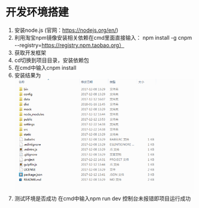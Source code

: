# 开发环境搭建

1. 安装node.js (官网：https://nodejs.org/en/)
2. 利用淘宝npm镜像安装相关依赖在cmd里面直接输入： npm install -g cnpm --registry=https://registry.npm.taobao.org） 
3. 获取开发框架
4. cd切换到项目目录，安装依赖包
  1. 在cmd中输入cnpm install
  2. 安装结果为
    ![cover](images/Install-results.png)
5. 测试环境是否成功
	在cmd中输入npm run dev 控制台未报错即项目运行成功

